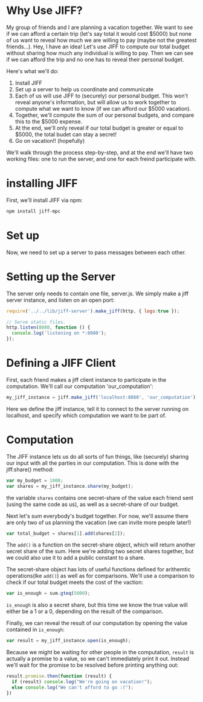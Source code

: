 # Why Use JIFF?
My group of friends and I are planning a vacation together. We want to see if we can afford a certain trip (let's say total it would cost $5000) but none of us want to reveal how much we are willing to pay (maybe not the greatest friends...). Hey, I have an idea! Let's use JIFF to compute our total budget without sharing how much any individual is willing to pay. Then we can see if we can afford the trip and no one has to reveal their personal budget.

Here's what we'll do:
1. Install JIFF
2. Set up a server to help us coordinate and communicate
3. Each of us will use JIFF to (securely) our personal budget. This won't reveal anyone's information, but will allow us to work together to compute what we want to know (if we can afford our $5000 vacation).
4. Together, we'll compute the sum of our personal budgets, and compare this to the $5000 expense.
5. At the end, we'll only reveal if our total budget is greater or equal to $5000, the total budet can stay a secret!
6. Go on vacation!! (hopefully)

We'll walk through the process step-by-step, and at the end we'll have two working files: one to run the server, and one for each freind participate with.

# installing JIFF
First, we'll install JIFF via npm:
```sh
npm install jiff-mpc
```

# Set up
Now, we need to set up a server to pass messages between each other.
# Setting up the Server
The server only needs to contain one file, server.js. We simply make a jiff server instance, and listen on an open port:

```javascript
require('../../lib/jiff-server').make_jiff(http, { logs:true });

// Serve static files.
http.listen(8080, function () {
  console.log('listening on *:8080');
});
```

# Defining a JIFF Client
First, each friend makes a jiff client instance to participate in the computation. We'll call our computation 'our_computation':

```javascript
my_jiff_instance = jiff.make_jiff('localhost:8080', 'our_computation');
```
Here we define the jiff instance, tell it to connect to the server running on localhost, and specify which computation we want to be part of.

# Computation
The JIFF instance lets us do all sorts of fun things, like (securely) sharing our input with all the parties in our computation. This is done with the jiff.share() method:

```javascript
var my_budget = 1000;
var shares = my_jiff_instance.share(my_budget);

```
the variable `shares` contains one secret-share of the value each friend sent (using the same code as us), as well as a secret-share of our budget.

Next let's sum everybody's budget together. For now, we'll assume there are only two of us planning the vacation (we can invite more people later!)
```javascript
var total_budget = shares[1].add(shares[2]);

```
The `add()` is a function on the secret-share object, which will return another secret share of the sum. Here we're adding two secret shares together, but we could also use it to add a public constant to a share.

The secret-share object has lots of useful functions defined for arithemtic operations(lke `add()`) as well as for comparisons.
We'll use a comparison to check if our total budget meets the cost of the vaction:
```javascript
var is_enough = sum.gteq(5000);
```
`is_enough` is also a secret share, but this time we know the true value will either be a 1 or a 0, depending on the result of the comparison.

Finally, we can reveal the result of our computation by opening the value contained in `is_enough`:
```javascript
var result = my_jiff_instance.open(is_enough);
```
Because we might be waiting for other people in the computation, `result` is actually a promise to a value, so we can't immediately print it out. Instead we'll wait for the promise to be resolved before printing anything out:

```javascript
result.promise.then(function (result) {
  if (result) console.log("We're going on vacation!");
  else console.log("We can't afford to go :(");
})
```
